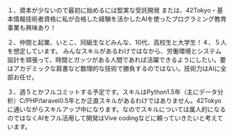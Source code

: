 １、資本が少ないので最初に始めるには堅実な受託開発
または、42Tokyo・基本情報技術者資格に私が合格した経験を活かしたAIを使ったプログラミング教育事業も興味あり！

２、仲間と起業、いとこ、同級生などみんな、10代、高校生と大学生！４、５人を想定しています。
みんなスキルがあるわけではなから、労働環境とシステム設計を頑張って、時間とガッツがある人間であれば活躍できるようにしたい。要はアカデミックな肩書など数理的な技術で勝負するのではない。技術力はAIに全部お任せ。

３、週５とかフルコミットする予定です。スキルはPython1.5年（主にデータ分析）C/PHP/laravel0.5年とか正直スキルがあるわけではありません。42Tokyoに通いながらスキルアップ中になります。なのでスキルについては属人的になるのではなくAIをフル活用して開発はVive codingなどに頼っていきたいと考えています。